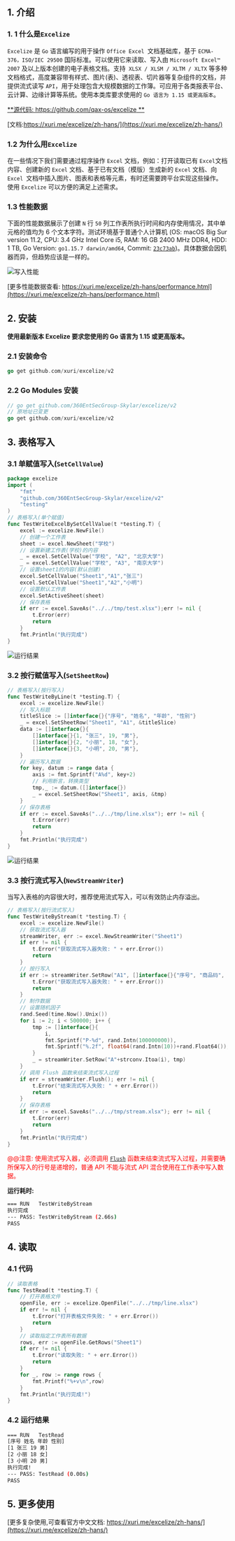 ## 1. 介绍

### 1. 1 什么是`Excelize`

`Excelize` 是 `Go` 语言编写的用于操作 `Office Excel `文档基础库，基于 `ECMA-376，ISO/IEC 29500` 国际标准。可以使用它来读取、写入由 `Microsoft Excel™ 2007` 及以上版本创建的电子表格文档。支持` XLSX / XLSM / XLTM / XLTX` 等多种文档格式，高度兼容带有样式、图片(表)、透视表、切片器等复杂组件的文档，并提供流式读写 `API`，用于处理包含大规模数据的工作簿。可应用于各类报表平台、云计算、边缘计算等系统。使用本类库要求使用的 `Go 语言为 1.15 或更高版本`。

[**源代码: https://github.com/qax-os/excelize **](https://github.com/qax-os/excelize)

[文档:https://xuri.me/excelize/zh-hans/](https://xuri.me/excelize/zh-hans/)

### 1.2 为什么用`Excelize`

在一些情况下我们需要通过程序操作 `Excel` 文档，例如：打开读取已有 `Excel`文档内容、创建新的 `Excel` 文档、基于已有文档（模版）生成新的 `Excel` 文档、向 `Excel `文档中插入图片、图表和表格等元素，有时还需要跨平台实现这些操作。使用 `Excelize` 可以方便的满足上述需求。

### 1.3 性能数据

下面的性能数据展示了创建 `N` 行 `50` 列工作表所执行时间和内存使用情况，其中单元格的值均为 6 个文本字符。测试环境基于普通个人计算机 (OS: macOS Big Sur version 11.2, CPU: 3.4 GHz Intel Core i5, RAM: 16 GB 2400 MHz DDR4, HDD: 1 TB, Go Version: `go1.15.7 darwin/amd64`, Commit: [`23c73ab`](https://github.com/360EntSecGroup-Skylar/excelize/tree/23c73ab527731f9d414e81f7ea15e2ae1a72a290))。具体数据会因机器而异，但趋势应该是一样的。

![写入性能](https://gitee.com/QingHui/picGo-img-bed/raw/master/img/20210720164600.png)



[更多性能数据查看: https://xuri.me/excelize/zh-hans/performance.html](https://xuri.me/excelize/zh-hans/performance.html)

## 2. 安装

**使用最新版本 Excelize 要求您使用的 Go 语言为 1.15 或更高版本。**

### 2.1 安装命令

```go
go get github.com/xuri/excelize/v2
```

### 2.2 Go Modules 安装

```go
// go get github.com/360EntSecGroup-Skylar/excelize/v2
// 原地址已变更
go get github.com/xuri/excelize/v2
```

## 3. 表格写入

### 3.1 单赋值写入(`SetCellValue`)

```go
package excelize
import (
	"fmt"
	"github.com/360EntSecGroup-Skylar/excelize/v2"
	"testing"
)
// 表格写入(单个赋值)
func TestWriteExcelBySetCellValue(t *testing.T) {
	excel := excelize.NewFile()
	// 创建一个工作表
	sheet := excel.NewSheet("学校")
	// 设置新建工作表(学校)的内容
	_ = excel.SetCellValue("学校", "A2", "北京大学")
	_ = excel.SetCellValue("学校", "A3", "南京大学")
	// 设置sheet1的内容(默认创建)
	excel.SetCellValue("Sheet1","A1","张三")
	excel.SetCellValue("Sheet1","A2","小明")
	// 设置默认工作表
	excel.SetActiveSheet(sheet)
	// 保存表格
	if err := excel.SaveAs("../../tmp/test.xlsx");err != nil {
		t.Error(err)
		return
	}
	fmt.Println("执行完成")
}
```

<img src="https://gitee.com/QingHui/picGo-img-bed/raw/master/img/20210720114541.png" alt="运行结果" />

### 3.2 按行赋值写入(`SetSheetRow`)

```go
// 表格写入(按行写入)
func TestWriteByLine(t *testing.T) {
	excel := excelize.NewFile()
	// 写入标题
	titleSlice := []interface{}{"序号", "姓名", "年龄", "性别"}
	_ = excel.SetSheetRow("Sheet1", "A1", &titleSlice)
	data := []interface{}{
		[]interface{}{1, "张三", 19, "男"},
		[]interface{}{2, "小丽", 18, "女"},
		[]interface{}{3, "小明", 20, "男"},
	}
	// 遍历写入数据
	for key, datum := range data {
		axis := fmt.Sprintf("A%d", key+2)
		// 利用断言，转换类型
		tmp,_ := datum.([]interface{})
		_ = excel.SetSheetRow("Sheet1", axis, &tmp)
	}
	// 保存表格
	if err := excel.SaveAs("../../tmp/line.xlsx"); err != nil {
		t.Error(err)
		return
	}
	fmt.Println("执行完成")
}
```

![运行结果](https://gitee.com/QingHui/picGo-img-bed/raw/master/img/20210720153912.png)

### 3.3 按行流式写入(`NewStreamWriter`)

当写入表格的内容很大时，推荐使用流式写入，可以有效防止内存溢出。

```go
// 表格写入(按行流式写入)
func TestWriteByStream(t *testing.T) {
	excel := excelize.NewFile()
	// 获取流式写入器
	streamWriter, err := excel.NewStreamWriter("Sheet1")
	if err != nil {
		t.Error("获取流式写入器失败: " + err.Error())
		return
	}
	// 按行写入
	if err := streamWriter.SetRow("A1", []interface{}{"序号", "商品码", "价格"}); err != nil {
		t.Error("获取流式写入器失败: " + err.Error())
		return
	}
	// 制作数据
	// 设置随机因子
	rand.Seed(time.Now().Unix())
	for i := 2; i < 500000; i++ {
		tmp := []interface{}{
			i,
			fmt.Sprintf("P-%d", rand.Intn(100000000)),
			fmt.Sprintf("%.2f", float64(rand.Intn(10))+rand.Float64()),
		}
		_ = streamWriter.SetRow("A"+strconv.Itoa(i), tmp)
	}
	// 调用 Flush 函数来结束流式写入过程
	if err = streamWriter.Flush(); err != nil {
		t.Error("结束流式写入失败: " + err.Error())
		return
	}
	// 保存表格
	if err := excel.SaveAs("../../tmp/stream.xlsx"); err != nil {
		t.Error(err)
		return
	}
	fmt.Println("执行完成")
}
```

<font color=red>@@注意: 使用流式写入器，必须调用 [`Flush`](https://xuri.me/excelize/zh-hans/stream.html#Flush) 函数来结束流式写入过程，并需要确所保写入的行号是递增的，普通 API 不能与流式 API 混合使用在工作表中写入数据。</font>

**运行耗时:**

```bash
=== RUN   TestWriteByStream
执行完成
--- PASS: TestWriteByStream (2.66s)
PASS
```

## 4. 读取

### 4.1 代码

```go
// 读取表格
func TestRead(t *testing.T) {
	// 打开表格文件
	openFile, err := excelize.OpenFile("../../tmp/line.xlsx")
	if err != nil {
		t.Error("打开表格文件失败: " + err.Error())
		return
	}
	// 读取指定工作表所有数据
	rows, err := openFile.GetRows("Sheet1")
	if err != nil {
		t.Error("读取失败: " + err.Error())
		return
	}
	for _, row := range rows {
		fmt.Printf("%+v\n",row)
	}
	fmt.Println("执行完成!")
}
```

### 4.2 运行结果

```bash
=== RUN   TestRead
[序号 姓名 年龄 性别]
[1 张三 19 男]
[2 小丽 18 女]
[3 小明 20 男]
执行完成!
--- PASS: TestRead (0.00s)
PASS
```

## 5. 更多使用

[更多复杂使用,可查看官方中文文档: https://xuri.me/excelize/zh-hans/](https://xuri.me/excelize/zh-hans/)